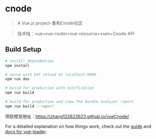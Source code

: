 # cnode

> A Vue.js project-重构Cnode社区

> 技术栈：vue+vue-router+vue-resource+vuex+Cnode API

## Build Setup

``` bash
# install dependencies
npm install

# serve with hot reload at localhost:8080
npm run dev

# build for production with minification
npm run build

# build for production and view the bundle analyzer report
npm run build --report
```
项目预览地址：https://zhang122622623.github.io/vueCnode/

For a detailed explanation on how things work, check out the [guide](http://vuejs-templates.github.io/webpack/) and [docs for vue-loader](http://vuejs.github.io/vue-loader).
